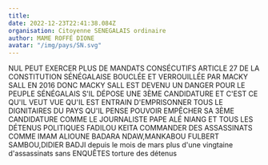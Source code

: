 ```yaml
---
title: 
date: 2022-12-23T22:41:38.084Z
organisation: Citoyenne SENEGALAIS ordinaire
author: MAME ROFFÉ DIONE 
avatar: "/img/pays/SN.svg"
---
```


NUL PEUT EXERCER PLUS DE MANDATS CONSÉCUTIFS ARTICLE 27 DE LA CONSTITUTION SÉNÉGALAISE BOUCLÉE ET VERROUILLÉE PAR MACKY SALL EN 2016 DONC MACKY SALL EST DEVENU UN DANGER POUR LE PEUPLE SÉNÉGALAIS S'IL DÉPOSE UNE 3ÈME CANDIDATURE ET C'EST CE QU'IL VEUT VUE QU'IL EST ENTRAIN D'EMPRISONNER TOUS LE DIGNITAIRES DU PAYS QU'IL PENSE POUVOIR EMPÊCHER SA 3ÈME CANDIDATURE COMME LE JOURNALISTE PAPE ALÉ NIANG ET TOUS LES DÉTENUS POLITIQUES FADILOU KEITA COMMANDER DES ASSASSINATS COMME IMAM ALIOUNE BADARA NDAW,MANKABOU FULBERT SAMBOU,DIDIER BADJI depuis le mois de mars plus d'une vingtaine d'assassinats sans ENQUÊTES torture  des détenus 